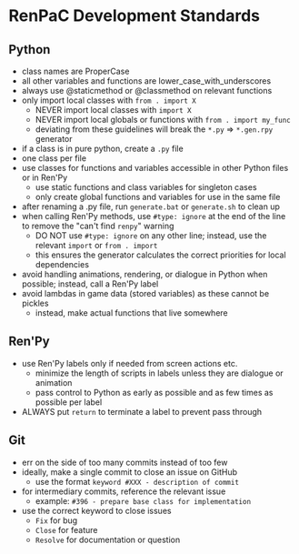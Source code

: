 # RenPaC Development Standards

## Python

- class names are ProperCase
- all other variables and functions are lower_case_with_underscores
- always use @staticmethod or @classmethod on relevant functions
- only import local classes with `from . import X`
    - NEVER import local classes with `import X`
    - NEVER import local globals or functions with `from . import my_func`
    - deviating from these guidelines will break the `*.py` => `*.gen.rpy` generator
- if a class is in pure python, create a `.py` file
- one class per file
- use classes for functions and variables accessible in other Python files or in Ren'Py
    - use static functions and class variables for singleton cases
    - only create global functions and variables for use in the same file
- after renaming a .py file, run `generate.bat` or `generate.sh` to clean up
- when calling Ren'Py methods, use `#type: ignore` at the end of the line to remove the "can't find `renpy`" warning
    - DO NOT use `#type: ignore` on any other line; instead, use the relevant `import` or `from . import`
    - this ensures the generator calculates the correct priorities for local dependencies
- avoid handling animations, rendering, or dialogue in Python when possible; instead, call a Ren'Py label
- avoid lambdas in game data (stored variables) as these cannot be pickles
    - instead, make actual functions that live somewhere

## Ren'Py

- use Ren'Py labels only if needed from screen actions etc.
    - minimize the length of scripts in labels unless they are dialogue or animation
    - pass control to Python as early as possible and as few times as possible per label 
- ALWAYS put `return` to terminate a label to prevent pass through

## Git

- err on the side of too many commits instead of too few
- ideally, make a single commit to close an issue on GitHub
    - use the format `keyword #XXX - description of commit`
- for intermediary commits, reference the relevant issue
    - example: `#396 - prepare base class for implementation`
- use the correct keyword to close issues
    - `Fix` for bug
    - `Close` for feature
    - `Resolve` for documentation or question